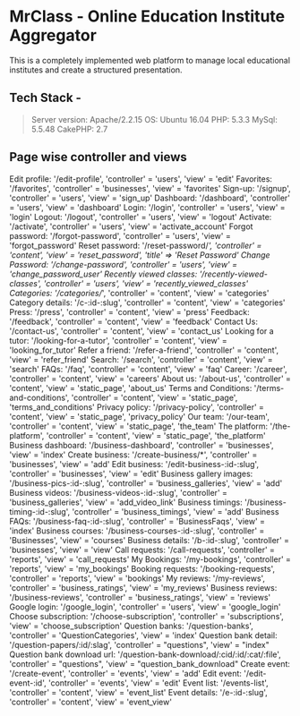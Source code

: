 # MrClass - Online Education Institute Aggregator 
This is a completely implemented web platform to manage local educational institutes and create a structured presentation.

## Tech Stack - 
>Server version: Apache/2.2.15
>OS: Ubuntu 16.04
>PHP: 5.3.3 
>MySql: 5.5.48
>CakePHP: 2.7

## Page wise controller and views
Edit profile: '/edit-profile', 'controller' = 'users', 'view' = 'edit'
Favorites: '/favorites', 'controller' = 'businesses', 'view' = 'favorites'
Sign-up: '/signup', 'controller' = 'users', 'view' = 'sign_up'
Dashboard: '/dashboard', 'controller' = 'users', 'view' = 'dashboard'
Login: '/login', 'controller' = 'users', 'view' = 'login'
Logout: '/logout', 'controller' = 'users', 'view' = 'logout'
Activate: '/activate', 'controller' = 'users', 'view' = 'activate_account'
Forgot password: '/forgot-password', 'controller' = 'users', 'view' = 'forgot_password'
Reset password: '/reset-password/*', 'controller' = 'content', 'view' = 'reset_password', 'title' => 'Reset Password'
Change Password: '/change-password', 'controller' = 'users', 'view' = 'change_password_user'
Recently viewed classes: '/recently-viewed-classes', 'controller' = 'users', 'view' = 'recently_viewed_classes'
Categories: '/categories/*', 'controller' = 'content', 'view' = 'categories'
Category details: '/c-:id-:slug', 'controller' = 'content', 'view' = 'categories'
Press: '/press', 'controller' = 'content', 'view' = 'press'
Feedback: '/feedback', 'controller' = 'content', 'view' = 'feedback'
Contact Us: '/contact-us', 'controller' = 'content', 'view' = 'contact_us'
Looking for a tutor: '/looking-for-a-tutor', 'controller' = 'content', 'view' = 'looking_for_tutor'
Refer a friend: '/refer-a-friend', 'controller' = 'content', 'view' = 'refer_friend'
Search: '/search', 'controller' = 'content', 'view' = 'search'
FAQs: '/faq', 'controller' = 'content', 'view' = 'faq'
Career: '/career', 'controller' = 'content', 'view' = 'careers'
About us: '/about-us', 'controller' = 'content', 'view' = 'static_page', 'about_us'
Terms and Conditions: '/terms-and-conditions', 'controller' = 'content', 'view' = 'static_page', 'terms_and_conditions'
Privacy policy: '/privacy-policy', 'controller' = 'content', 'view' = 'static_page', 'privacy_policy'
Our team: '/our-team', 'controller' = 'content', 'view' = 'static_page', 'the_team'
The platform: '/the-platform', 'controller' = 'content', 'view' = 'static_page', 'the_platform'
Business dashboard: '/business-dashboard', 'controller' = 'businesses', 'view' = 'index'
Create business: '/create-business/*', 'controller' = 'businesses', 'view' = 'add'
Edit business: '/edit-business-:id-:slug', 'controller' = 'businesses', 'view' = 'edit'
Business gallery images: '/business-pics-:id-:slug', 'controller' = 'business_galleries', 'view' = 'add'
Business videos: '/business-videos-:id-:slug', 'controller' = 'business_galleries', 'view' = 'add_video_link'
Business timings: '/business-timing-:id-:slug', 'controller' = 'business_timings', 'view' = 'add'
Business FAQs: '/business-faq-:id-:slug', 'controller' = 'BusinessFaqs', 'view' = 'index'
Business courses: '/business-courses-:id-:slug', 'controller' = 'Businesses', 'view' = 'courses'
Business details: '/b-:id-:slug', 'controller' = 'businesses', 'view' = 'view'
Call requests: '/call-requests', 'controller' = 'reports', 'view' = 'call_requests'
My Bookings: '/my-bookings', 'controller' = 'reports', 'view' = 'my_bookings'
Booking requests: '/booking-requests', 'controller' = 'reports', 'view' = 'bookings'
My reviews: '/my-reviews', 'controller' = 'business_ratings', 'view' = 'my_reviews'
Business reviews: '/business-reviews', 'controller' = 'business_ratings', 'view' = 'reviews'
Google login: '/google_login', 'controller' = 'users', 'view' = 'google_login'
Choose subscription: '/choose-subscription', 'controller' = 'subscriptions', 'view' = 'choose_subscription'
Question banks: '/question-banks', 'controller' = 'QuestionCategories', 'view' = 'index'
Question bank detail: '/question-papers/:id/:slag', 'controller' = "questions", 'view' = "index"
Question bank download url: '/question-bank-download/:cid/:id/:cat/:file', 'controller' = "questions", 'view' = "question_bank_download"
Create event: '/create-event', 'controller' = 'events', 'view' = 'add'
Edit event: '/edit-event-:id', 'controller' = 'events', 'view' = 'edit'
Event list: '/events-list', 'controller' = 'content', 'view' = 'event_list'
Event details: '/e-:id-:slug', 'controller' = 'content', 'view' = 'event_view'

